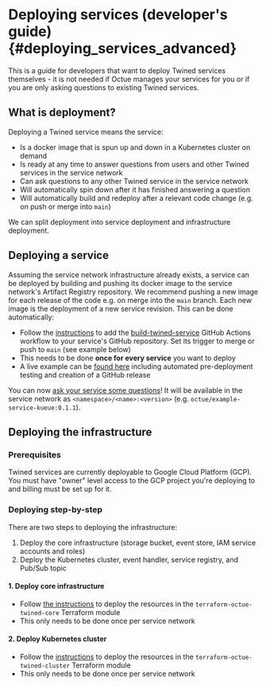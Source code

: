 # Deploying services (developer's guide) {#deploying_services_advanced}

This is a guide for developers that want to deploy Twined services
themselves - it is not needed if Octue manages your services for you or
if you are only asking questions to existing Twined services.

## What is deployment?

Deploying a Twined service means the service:

- Is a docker image that is spun up and down in a Kubernetes cluster on
  demand
- Is ready at any time to answer questions from users and other Twined
  services in the service network
- Can ask questions to any other Twined service in the service network
- Will automatically spin down after it has finished answering a
  question
- Will automatically build and redeploy after a relevant code change
  (e.g. on push or merge into `main`)

We can split deployment into service deployment and infrastructure
deployment.

## Deploying a service

Assuming the service network infrastructure already exists, a service
can be deployed by building and pushing its docker image to the service
network's Artifact Registry repository. We recommend pushing a new
image for each release of the code e.g. on merge into the `main` branch.
Each new image is the deployment of a new service revision. This can be
done automatically:

- Follow the
  [instructions](https://github.com/octue/workflows#deploying-a-kuberneteskueue-octue-twined-service-revision)
  to add the
  [build-twined-service](https://github.com/octue/workflows/blob/main/.github/workflows/build-twined-service.yml)
  GitHub Actions workflow to your service's GitHub repository. Set its
  trigger to merge or push to `main` (see example below)
- This needs to be done **once for every service** you want to deploy
- A live example can be [found
  here](https://github.com/octue/example-service-kueue/blob/main/.github/workflows/release.yml)
  including automated pre-deployment testing and creation of a GitHub
  release

You can now [ask your service some questions](asking_questions.md)! It will be available in the service network as
`<namespace>/<name>:<version>` (e.g. `octue/example-service-kueue:0.1.1`).

## Deploying the infrastructure

### Prerequisites

Twined services are currently deployable to Google Cloud Platform (GCP).
You must have "owner" level access to the GCP project you're
deploying to and billing must be set up for it.

### Deploying step-by-step

There are two steps to deploying the infrastructure:

1.  Deploy the core infrastructure (storage bucket, event store, IAM
    service accounts and roles)
2.  Deploy the Kubernetes cluster, event handler, service registry, and
    Pub/Sub topic

#### 1. Deploy core infrastructure

- Follow [the
  instructions](https://github.com/octue/terraform-octue-twined-core) to
  deploy the resources in the `terraform-octue-twined-core` Terraform
  module
- This only needs to be done once per service network

#### 2. Deploy Kubernetes cluster

- Follow the
  [instructions](https://github.com/octue/terraform-octue-twined-cluster)
  to deploy the resources in the `terraform-octue-twined-cluster`
  Terraform module
- This only needs to be done once per service network
